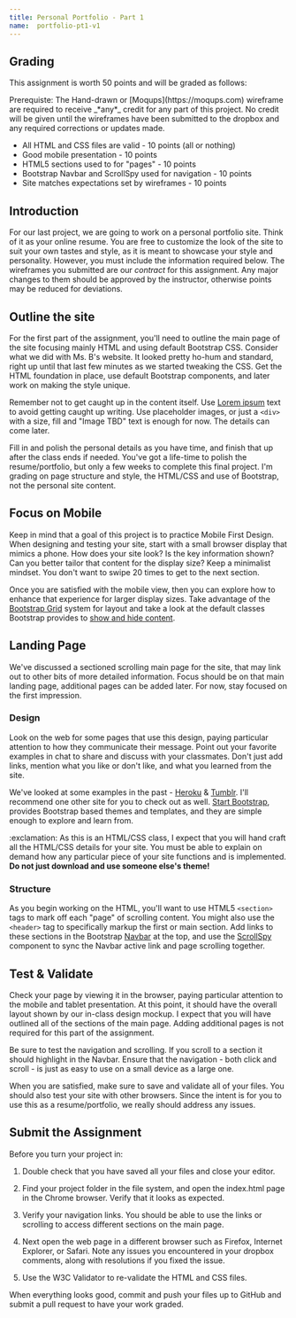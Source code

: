 ```yaml
---
title: Personal Portfolio - Part 1
name:  portfolio-pt1-v1
---
```


## Grading
This assignment is worth 50 points and will be graded as follows:

<div class="alert-danger">
Prerequiste: The Hand-drawn or [Moqups](https://moqups.com) wireframe are required to receive _*any*_ credit for any part of this project. No credit will be given until the wireframes have been submitted to the dropbox and any required corrections or updates made.
</div>

- All HTML and CSS files are valid - 10 points (all or nothing)
- Good mobile presentation - 10 points
- HTML5 sections used to for "pages" - 10 points
- Bootstrap Navbar and ScrollSpy used for navigation - 10 points
- Site matches expectations set by wireframes - 10 points

## Introduction
For our last project, we are going to work on a personal portfolio site.  Think of it as your online resume.  You are free to customize the look of the site to suit your own tastes and style, as it is meant to showcase your style and personality.  However, you must include the information required below.  The wireframes you submitted are our _contract_ for this assignment. Any major changes to them should be approved by the instructor, otherwise points may be reduced for deviations.

## Outline the site
For the first part of the assignment, you'll need to outline the main page of the site focusing mainly HTML and using default Bootstrap CSS.  Consider what we did with Ms. B's website.  It looked pretty ho-hum and standard, right up until that last few minutes as we started tweaking the CSS.  Get the HTML foundation in place, use default Bootstrap components, and later work on making the style unique.

Remember not to get caught up in the content itself.  Use [Lorem ipsum](http://www.lipsum.com/) text to avoid getting caught up writing. Use placeholder images, or just a `<div>` with a size, fill and "Image TBD" text is enough for now.  The details can come later.

Fill in and polish the personal details as you have time, and finish that up after the class ends if needed.  You've got a life-time to polish the resume/portfolio, but only a few weeks to complete this final project. I'm grading on page structure and style, the HTML/CSS and use of Bootstrap, not the personal site content.  

## Focus on Mobile
Keep in mind that a goal of this project is to practice Mobile First Design.  When designing and testing your site, start with a small browser display that mimics a phone.  How does your site look?  Is the key information shown?  Can you better tailor that content for the display size?  Keep a minimalist mindset.  You don't want to swipe 20 times to get to the next section.

Once you are satisfied with the mobile view, then you can explore how to enhance that experience for larger display sizes.  Take advantage of the [Bootstrap Grid](http://getbootstrap.com/css/#grid) system for layout and take a look at the default classes Bootstrap provides to [show and hide content](http://getbootstrap.com/css/#helper-classes-show-hide).  

## Landing Page
We've discussed a sectioned scrolling main page for the site, that may link out to other bits of more detailed information. Focus should be on that main landing page, additional pages can be added later. For now, stay focused on the first impression.

### Design
Look on the web for some pages that use this design, paying particular attention to how they communicate their message. Point out your favorite examples in chat to share and discuss with your classmates.  Don't just add links, mention what you like or don't like, and what you learned from the site.  

We've looked at some examples in the past - [Heroku](https://www.heroku.com/) & [Tumblr](https://www.tumblr.com/).  I'll recommend one other site for you to check out as well. [Start Bootstrap](http://startbootstrap.com/), provides Bootstrap based themes and templates, and they are simple enough to explore and learn from.

<div class="alert alert-danger" role="alert">
  :exclamation: As this is an HTML/CSS class, I expect that you will hand craft all the HTML/CSS details for your site.  You must be able to explain on demand how any particular piece of your site functions and is implemented.   <strong>Do not just download and use someone else's theme!</strong>
</div>

### Structure
As you begin working on the HTML, you'll want to use HTML5 `<section>` tags to mark off each "page" of scrolling content.  You might also use the `<header>` tag to specifically markup the first or main section.  Add links to these sections in the Bootstrap [Navbar](http://getbootstrap.com/components/#navbar) at the top, and use the [ScrollSpy](http://getbootstrap.com/javascript/#scrollspy) component to sync the Navbar active link and page scrolling together.


## Test & Validate
Check your page by viewing it in the browser, paying particular attention to the mobile and tablet presentation.  At this point, it should have the overall layout shown by our in-class design mockup.  I expect that you will have outlined all of the sections of the main page.  Adding additional pages is not required for this part of the assignment.

Be sure to test the navigation and scrolling.  If you scroll to a section it should highlight in the Navbar.  Ensure that the navigation - both click and scroll - is just as easy to use on a small device as a large one.

When you are satisfied, make sure to save and validate all of your files.  You should also test your site with other browsers.  Since the intent is for you to use this as a resume/portfolio, we really should address any issues.  


## Submit the Assignment
Before you turn your project in:

1. Double check that you have saved all your files and close your editor.

2. Find your project folder in the file system, and open the index.html page in the Chrome browser. Verify that it looks as expected.

3. Verify your navigation links.  You should be able to use the links or scrolling to access different sections on the main page.

4. Next open the web page in a different browser such as Firefox, Internet Explorer, or Safari. Note any issues you encountered in your dropbox comments, along with resolutions if you fixed the issue.

5. Use the W3C Validator to re-validate the HTML and CSS files.

When everything looks good, commit and push your files up to GitHub and submit a pull request to have your work graded.  
